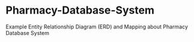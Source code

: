 # Pharmacy-Database-System
Example Entity Relationship Diagram (ERD) and Mapping about Pharmacy Database System
